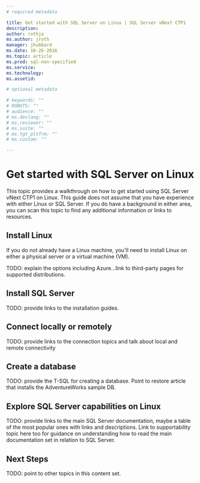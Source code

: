 ```yaml
---
# required metadata

title: Get started with SQL Server on Linux | SQL Server vNext CTP1
description: 
author: rothja 
ms.author: jroth 
manager: jhubbard
ms.date: 10-26-2016
ms.topic: article
ms.prod: sql-non-specified
ms.service: 
ms.technology: 
ms.assetid: 

# optional metadata

# keywords: ""
# ROBOTS: ""
# audience: ""
# ms.devlang: ""
# ms.reviewer: ""
# ms.suite: ""
# ms.tgt_pltfrm: ""
# ms.custom: ""

---
```

# Get started with SQL Server on Linux

This topic provides a walkthrough on how to get started using SQL Server vNext CTP1 on Linux. This guide does not assume that you have experience with either Linux or SQL Server. If you do have a background in either area, you can scan this topic to find any additional information or links to resources.

## Install Linux
If you do not already have a Linux machine, you'll need to install Linux on either a physical server or a virtual machine (VM). 

TODO: explain the options including Azure...link to third-party pages for supported distributions.

## Install SQL Server
TODO: provide links to the installation guides.

## Connect locally or remotely
TODO: provide links to the connection topics and talk about local and remote connectivity

## Create a database
TODO: provide the T-SQL for creating a database. Point to restore article that installs the AdventureWorks sample DB.

## Explore SQL Server capabilities on Linux
TODO: provide links to the main SQL Server documentation, maybe a table of the most popular ones with links and descriptions. Link to supportability topic here too for guidance on understanding how to read the main documentation set in relation to SQL Server.

## Next Steps
TODO: point to other topics in this content set.
